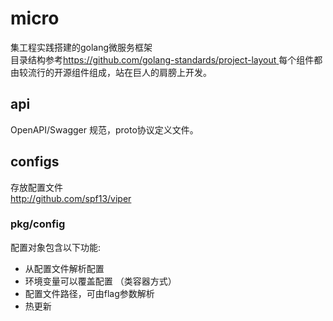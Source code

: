 # micro

集工程实践搭建的golang微服务框架  
目录结构参考[https://github.com/golang-standards/project-layout ](https://github.com/golang-standards/project-layout )
每个组件都由较流行的开源组件组成，站在巨人的肩膀上开发。  

## api 
OpenAPI/Swagger 规范，proto协议定义文件。  

## configs 
存放配置文件  
http://github.com/spf13/viper  
### pkg/config
配置对象包含以下功能: 
* 从配置文件解析配置
* 环境变量可以覆盖配置 （类容器方式）
* 配置文件路径，可由flag参数解析
* 热更新
